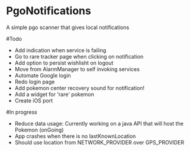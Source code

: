 # PgoNotifications
A simple pgo scanner that gives local notifications

#Todo
- Add indication when service is failing
- Go to rare tracker page when clicking on notification
- Add option to persist wishlisht on logout
- Move from AlarmManager to self invoking services
- Automate Google login
- Redo login page
- Add pokemon center recovery sound for notification!
- Add a widget for 'rare' pokemon
- Create iOS port

#In progress
- Reduce data usage: Currently working on a java API that will host the Pokemon (onGoing)
- App crashes when there is no lastKnownLocation
- Should use location from NETWORK_PROVIDER over GPS_PROVIDER
